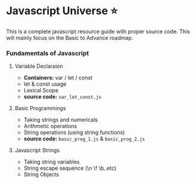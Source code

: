 # Javascript Universe :star:

This is a complete javascript resource guide with proper source code. This will mainly focus on the Basic to Advance roadmap.

### Fundamentals of Javascript

1. Variable Declaraion
    - **Containers:** var / let / const
    - let & const usage
    - Lexical Scope
    - **source code:** ```var_let_const.js```

2. Basic Programmings
    - Taking strings and numericals
    - Arithmetic operations
    - String operations (using string functions)
    - **source code:** ```basic_prog_1.js``` &  ```basic_prog_2.js```


3. Javascript Strings
    - Taking string variables
    - String escape sequence (\n \f \b..etc)
    - String Objects